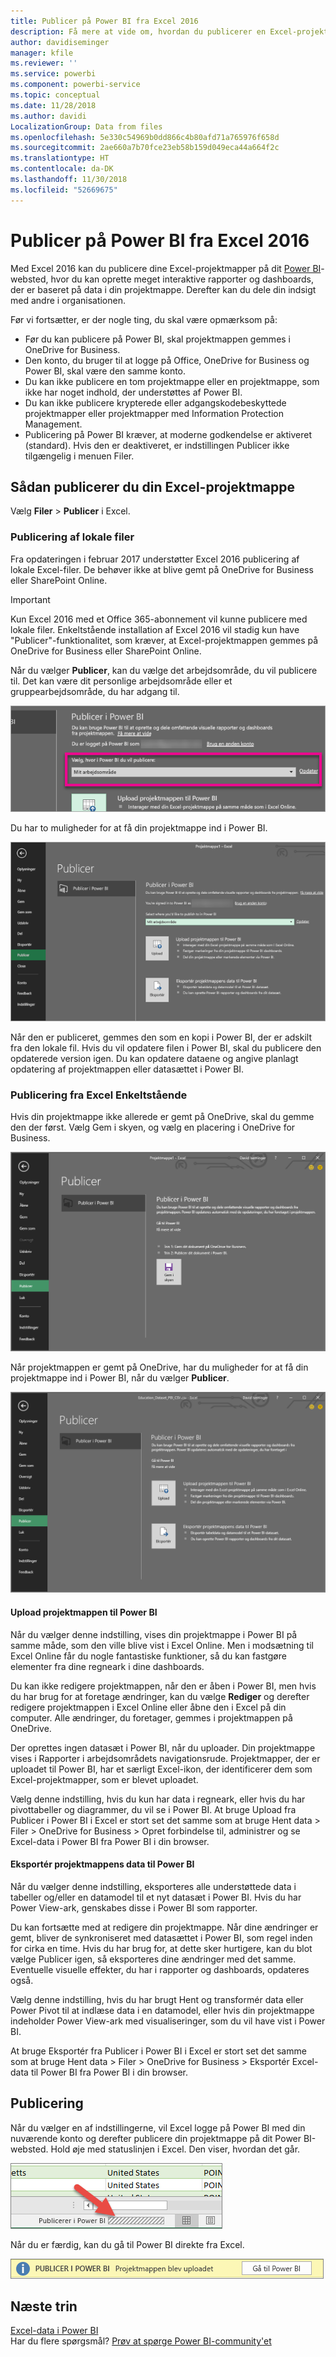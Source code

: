 ```yaml
---
title: Publicer på Power BI fra Excel 2016
description: Få mere at vide om, hvordan du publicerer en Excel-projektmappe på Power BI-webstedet.
author: davidiseminger
manager: kfile
ms.reviewer: ''
ms.service: powerbi
ms.component: powerbi-service
ms.topic: conceptual
ms.date: 11/28/2018
ms.author: davidi
LocalizationGroup: Data from files
ms.openlocfilehash: 5e330c54969b0dd866c4b80afd71a765976f658d
ms.sourcegitcommit: 2ae660a7b70fce23eb58b159d049eca44a664f2c
ms.translationtype: HT
ms.contentlocale: da-DK
ms.lasthandoff: 11/30/2018
ms.locfileid: "52669675"
---
```

# <a name="publish-to-power-bi-from-excel-2016"></a>Publicer på Power BI fra Excel 2016
Med Excel 2016 kan du publicere dine Excel-projektmapper på dit [Power BI](https://powerbi.microsoft.com)-websted, hvor du kan oprette meget interaktive rapporter og dashboards, der er baseret på data i din projektmappe. Derefter kan du dele din indsigt med andre i organisationen.

Før vi fortsætter, er der nogle ting, du skal være opmærksom på:

* Før du kan publicere på Power BI, skal projektmappen gemmes i OneDrive for Business.
* Den konto, du bruger til at logge på Office, OneDrive for Business og Power BI, skal være den samme konto.
* Du kan ikke publicere en tom projektmappe eller en projektmappe, som ikke har noget indhold, der understøttes af Power BI.
* Du kan ikke publicere krypterede eller adgangskodebeskyttede projektmapper eller projektmapper med Information Protection Management.
* Publicering på Power BI kræver, at moderne godkendelse er aktiveret (standard). Hvis den er deaktiveret, er indstillingen Publicer ikke tilgængelig i menuen Filer.

## <a name="to-publish-your-excel-workbook"></a>Sådan publicerer du din Excel-projektmappe
Vælg **Filer** > **Publicer** i Excel.

### <a name="local-file-publishing"></a>Publicering af lokale filer
Fra opdateringen i februar 2017 understøtter Excel 2016 publicering af lokale Excel-filer. De behøver ikke at blive gemt på OneDrive for Business eller SharePoint Online.

> [!IMPORTANT]
> Kun Excel 2016 med et Office 365-abonnement vil kunne publicere med lokale filer. Enkeltstående installation af Excel 2016 vil stadig kun have "Publicer"-funktionalitet, som kræver, at Excel-projektmappen gemmes på OneDrive for Business eller SharePoint Online.
> 
> 

Når du vælger **Publicer**, kan du vælge det arbejdsområde, du vil publicere til. Det kan være dit personlige arbejdsområde eller et gruppearbejdsområde, du har adgang til.

![](media/service-publish-from-excel/pbi_choose_workspace.png)

Du har to muligheder for at få din projektmappe ind i Power BI.

![](media/service-publish-from-excel/pbi_uploadexport3.png)

Når den er publiceret, gemmes den som en kopi i Power BI, der er adskilt fra den lokale fil. Hvis du vil opdatere filen i Power BI, skal du publicere den opdaterede version igen. Du kan opdatere dataene og angive planlagt opdatering af projektmappen eller datasættet i Power BI.

### <a name="publishing-from-excel-standalone"></a>Publicering fra Excel Enkeltstående
Hvis din projektmappe ikke allerede er gemt på OneDrive, skal du gemme den der først. Vælg Gem i skyen, og vælg en placering i OneDrive for Business.

![](media/service-publish-from-excel/pbi_savetoonedrive2.png)

Når projektmappen er gemt på OneDrive, har du muligheder for at få din projektmappe ind i Power BI, når du vælger **Publicer**.

![](media/service-publish-from-excel/pbi_uploadexport2.png)

#### <a name="upload-your-workbook-to-power-bi"></a>Upload projektmappen til Power BI
Når du vælger denne indstilling, vises din projektmappe i Power BI på samme måde, som den ville blive vist i Excel Online. Men i modsætning til Excel Online får du nogle fantastiske funktioner, så du kan fastgøre elementer fra dine regneark i dine dashboards.

Du kan ikke redigere projektmappen, når den er åben i Power BI, men hvis du har brug for at foretage ændringer, kan du vælge **Rediger** og derefter redigere projektmappen i Excel Online eller åbne den i Excel på din computer. Alle ændringer, du foretager, gemmes i projektmappen på OneDrive.

Der oprettes ingen datasæt i Power BI, når du uploader. Din projektmappe vises i Rapporter i arbejdsområdets navigationsrude. Projektmapper, der er uploadet til Power BI, har et særligt Excel-ikon, der identificerer dem som Excel-projektmapper, som er blevet uploadet.

Vælg denne indstilling, hvis du kun har data i regneark, eller hvis du har pivottabeller og diagrammer, du vil se i Power BI.
At bruge Upload fra Publicer i Power BI i Excel er stort set det samme som at bruge Hent data > Filer > OneDrive for Business > Opret forbindelse til, administrer og se Excel-data i Power BI fra Power BI i din browser.

#### <a name="export-workbook-data-to-power-bi"></a>Eksportér projektmappens data til Power BI
Når du vælger denne indstilling, eksporteres alle understøttede data i tabeller og/eller en datamodel til et nyt datasæt i Power BI. Hvis du har Power View-ark, genskabes disse i Power BI som rapporter.

Du kan fortsætte med at redigere din projektmappe. Når dine ændringer er gemt, bliver de synkroniseret med datasættet i Power BI, som regel inden for cirka en time. Hvis du har brug for, at dette sker hurtigere, kan du blot vælge Publicer igen, så eksporteres dine ændringer med det samme. Eventuelle visuelle effekter, du har i rapporter og dashboards, opdateres også.

Vælg denne indstilling, hvis du har brugt Hent og transformér data eller Power Pivot til at indlæse data i en datamodel, eller hvis din projektmappe indeholder Power View-ark med visualiseringer, som du vil have vist i Power BI.

At bruge Eksportér fra Publicer i Power BI i Excel er stort set det samme som at bruge Hent data > Filer > OneDrive for Business > Eksportér Excel-data til Power BI fra Power BI i din browser.

## <a name="publishing"></a>Publicering
Når du vælger en af indstillingerne, vil Excel logge på Power BI med din nuværende konto og derefter publicere din projektmappe på dit Power BI-websted. Hold øje med statuslinjen i Excel. Den viser, hvordan det går.

![](media/service-publish-from-excel/pbi_publishingstatus.png)

Når du er færdig, kan du gå til Power BI direkte fra Excel.

![](media/service-publish-from-excel/pbi_gotopbi.png)

## <a name="next-steps"></a>Næste trin
[Excel-data i Power BI](service-excel-workbook-files.md)  
Har du flere spørgsmål? [Prøv at spørge Power BI-community'et](http://community.powerbi.com/)

